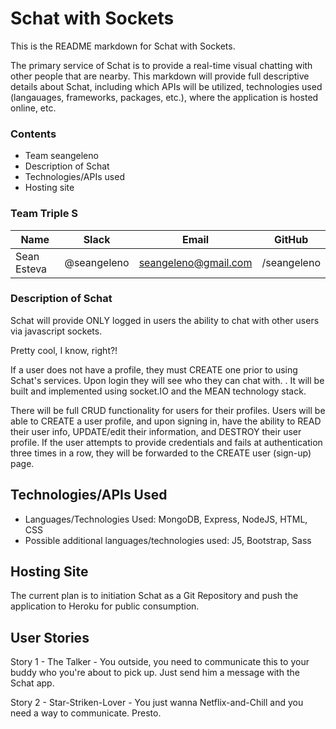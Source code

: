# Schat with Sockets

This is the README markdown for Schat with Sockets.

The primary service of Schat is to provide a real-time visual chatting with other people that are nearby. This markdown will provide full descriptive details about Schat, including which APIs will be utilized, technologies used (langauages, frameworks, packages, etc.), where the application is hosted online, etc.

### Contents

- Team seangeleno
- Description of Schat
- Technologies/APIs used
- Hosting site

### Team Triple S

| Name               | Slack               | Email                    | GitHub      |
|--------------------|:-------------------:|:------------------------:|:-----------:|
| Sean Esteva        | @seangeleno         | seangeleno@gmail.com     | /seangeleno |

### Description of Schat

Schat will provide ONLY logged in users the ability to chat with other users via javascript sockets.

Pretty cool, I know, right?!

 If a user does not have a profile, they must CREATE one prior to using Schat's services. Upon login they will see who they can chat with. <!-- Additional description of features, upon completion of application -->. It will be built and implemented using socket.IO and the MEAN technology stack.

There will be full CRUD functionality for users for their profiles. Users will be able to CREATE a user profile, and upon signing in, have the ability to READ their user info, UPDATE/edit their information, and DESTROY their user profile. If the user attempts to provide credentials and fails at authentication three times in a row, they will be forwarded to the CREATE user (sign-up) page.

## Technologies/APIs Used

- Languages/Technologies Used: MongoDB, Express, NodeJS, HTML, CSS
- Possible additional languages/technologies used: J5, Bootstrap, Sass

## Hosting Site

The current plan is to initiation Schat as a Git Repository and push the application to Heroku for public consumption.

## User Stories

Story 1 - The Talker - You outside, you need to communicate this to your buddy who you're about to pick up. Just send him a message with the Schat app.

Story 2 - Star-Striken-Lover - You just wanna Netflix-and-Chill and you need a way to communicate. Presto.
